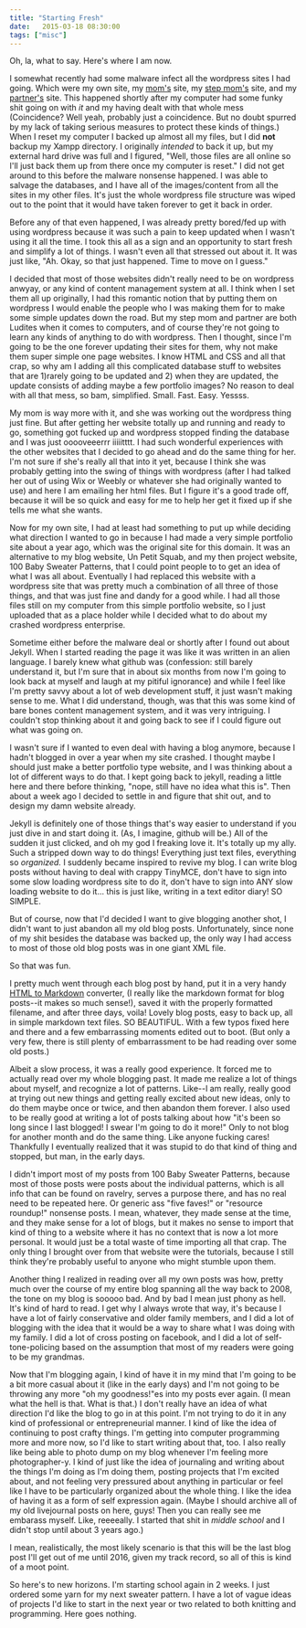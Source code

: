```yaml
---
title: "Starting Fresh"
date:   2015-03-18 08:30:00
tags: ["misc"]
---
```

Oh, la, what to say. Here's where I am now.

I somewhat recently had some malware infect all the wordpress sites I had going. Which were my own site, my [mom's](http://wcin.net) site, my [step mom's](http://naturalglassstudio.com) site, and my [partner's](http://raveneye.productions) site. This happened shortly after my computer had some funky shit going on with _it_ and my having dealt with that whole mess (Coincidence? Well yeah, probably just a coincidence. But no doubt spurred by my lack of taking serious measures to protect these kinds of things.) When I reset my computer I backed up almost all my files, but I did **not** backup my Xampp directory. I originally _intended_ to back it up, but my external hard drive was full and I figured, "Well, those files are all online so I'll just back them up from there once my computer is reset." I did not get around to this before the malware nonsense happened. I was able to salvage the databases, and I have all of the images/content from all the sites in my other files. It's just the whole wordpress file structure was wiped out to the point that it would have taken forever to get it back in order.

Before any of that even happened, I was already pretty bored/fed up with using wordpress because it was such a pain to keep updated when I wasn't using it all the time. I took this all as a sign and an opportunity to start fresh and simplify a lot of things. I wasn't even all that stressed out about it. It was just like, "Ah. Okay, so that just happened. Time to move on I guess."

I decided that most of those websites didn't really need to be on wordpress anwyay, or any kind of content management system at all. I think when I set them all up originally, I had this romantic notion that by putting them on wordpress I would enable the people who I was making them for to make some simple updates down the road. But my step mom and partner are both Ludites when it comes to computers, and of course they're not going to learn any kinds of anything to do with wordpress. Then I thought, since I'm going to be the one forever updating their sites for them, why not make them super simple one page websites. I know HTML and CSS and all that crap, so why am I adding all this complicated database stuff to websites that are 1)rarely going to be updated and 2) when they are updated, the update consists of adding maybe a few portfolio images? No reason to deal with all that mess, so bam, simplified. Small. Fast. Easy. Yessss.

My mom is way more with it, and she was working out the wordpress thing just fine. But after getting her website totally up and running and ready to go, something got fucked up and wordpress stopped finding the database and I was just ooooveeerrr iiiiitttt. I had such wonderful experiences with the other websites that I decided to go ahead and do the same thing for her. I'm not sure if she's really all that into it yet, because I think she was probably getting into the swing of things with wordpress (after I had talked her out of using Wix or Weebly or whatever she had originally wanted to use) and here I am emailing her html files. But I figure it's a good trade off, because it will be so quick and easy for me to help her get it fixed up if she tells me what she wants.

Now for my own site, I had at least had something to put up while deciding what direction I wanted to go in because I had made a very simple portfolio site about a year ago, which was the original site for this domain. It was an alternative to my blog website, Un Petit Squab, and my then project website, 100 Baby Sweater Patterns, that I could point people to to get an idea of what I was all about. Eventually I had replaced this website with a wordpress site that was pretty much a combination of all three of those things, and that was just fine and dandy for a good while. I had all those files still on my computer from this simple portfolio website, so I just uploaded that as a place holder while I decided what to do about my crashed wordpress enterprise.

Sometime either before the malware deal or shortly after I found out about Jekyll. When I started reading the page it was like it was written in an alien language. I barely knew what github was (confession: still barely understand it, but I'm sure that in about six months from now I'm going to look back at myself and laugh at my pitiful ignorance) and while I feel like I'm pretty savvy about a lot of web development stuff, it just wasn't making sense to me. What I did understand, though, was that this was some kind of bare bones content management system, and it was very intriguing. I couldn't stop thinking about it and going back to see if I could figure out what was going on.

I wasn't sure if I wanted to even deal with having a blog anymore, because I hadn't blogged in over a year when my site crashed. I thought maybe I should just make a better portfolio type website, and I was thinking about a lot of different ways to do that. I kept going back to jekyll, reading a little here and there before thinking, "nope, still have no idea what this is". Then about a week ago I decided to settle in and figure that shit out, and to design my damn website already.

Jekyll is definitely one of those things that's way easier to understand if you just dive in and start doing it. (As, I imagine, github will be.) All of the sudden it just clicked, and oh my god I freaking love it. It's totally up my ally. Such a stripped down way to do things! Everything just text files, everything so _organized._ I suddenly became inspired to revive my blog. I can write blog posts without having to deal with crappy TinyMCE, don't have to sign into some slow loading wordpress site to do it, don't have to sign into ANY slow loading website to do it... this is just like, writing in a text editor diary! SO SIMPLE.

But of course, now that I'd decided I want to give blogging another shot, I didn't want to just abandon all my old blog posts. Unfortunately, since none of my shit besides the database was backed up, the only way I had access to most of those old blog posts was in one giant XML file.

So that was fun.

I pretty much went through each blog post by hand, put it in a very handy [HTML to Markdown](http://domchristie.github.io/to-markdown/) converter, (I really like the markdown format for blog posts--it makes so much sense!), saved it with the properly formatted filename, and after three days, voila! Lovely blog posts, easy to back up, all in simple markdown text files. SO BEAUTIFUL. With a few typos fixed here and there and a few embarrassing moments edited out to boot. (But only a very few, there is still plenty of embarrassment to be had reading over some old posts.)

Albeit a slow process, it was a really good experience. It forced me to actually read over my whole blogging past. It made me realize a lot of things about myself, and recognize a lot of patterns. Like--I am really, really good at trying out new things and getting really excited about new ideas, only to do them maybe once or twice, and then abandon them forever. I also used to be really good at writing a lot of posts talking about how "it's been so long since I last blogged! I swear I'm going to do it more!" Only to not blog for another month and do the same thing. Like anyone fucking cares! Thankfully I eventually realized that it was stupid to do that kind of thing and stopped, but man, in the early days.

I didn't import most of my posts from 100 Baby Sweater Patterns, because most of those posts were posts about the individual patterns, which is all info that can be found on ravelry, serves a purpose there, and has no real need to be repeated here. Or generic ass "five faves!" or "resource roundup!" nonsense posts. I mean, whatever, they made sense at the time, and they make sense for a lot of blogs, but it makes no sense to import that kind of thing to a website where it has no context that is now a lot more personal. It would just be a total waste of time importing all that crap. The only thing I brought over from that website were the tutorials, because I still think they're probably useful to anyone who might stumble upon them.

Another thing I realized in reading over all my own posts was how, pretty much over the course of my entire blog spanning all the way back to 2008, the tone on my blog is sooooo bad. And by bad I mean just phony as hell. It's kind of hard to read. I get why I always wrote that way, it's because I have a lot of fairly conservative and older family members, and I did a lot of blogging with the idea that it would be a way to share what I was doing with my family. I did a lot of cross posting on facebook, and I did a lot of self-tone-policing based on the assumption that most of my readers were going to be my grandmas.

Now that I'm blogging again, I kind of have it in my mind that I'm going to be a bit more casual about it (like in the early days) and I'm not going to be throwing any more "oh my goodness!"es into my posts ever again. (I mean what the hell is that. What is that.) I don't really have an idea of what direction I'd like the blog to go in at this point. I'm not trying to do it in any kind of professional or entrepreneurial manner. I kind of like the idea of continuing to post crafty things. I'm getting into computer programming more and more now, so I'd like to start writing about that, too. I also really like being able to photo dump on my blog whenever I'm feeling more photographer-y. I kind of just like the idea of journaling and writing about the things I'm doing as I'm doing them, posting projects that I'm excited about, and not feeling very pressured about anything in particular or feel like I have to be particularly organized about the whole thing. I like the idea of having it as a form of self expression again. (Maybe I should archive all of my old livejournal posts on here, guys! Then you can really see me embarass myself. Like, reeeeally. I started that shit in _middle school_ and I didn't stop until about 3 years ago.)

I mean, realistically, the most likely scenario is that this will be the last blog post I'll get out of me until 2016, given my track record, so all of this is kind of a moot point.

So here's to new horizons. I'm starting school again in 2 weeks. I just ordered some yarn for my next sweater pattern. I have a lot of vague ideas of projects I'd like to start in the next year or two related to both knitting and programming. Here goes nothing.
